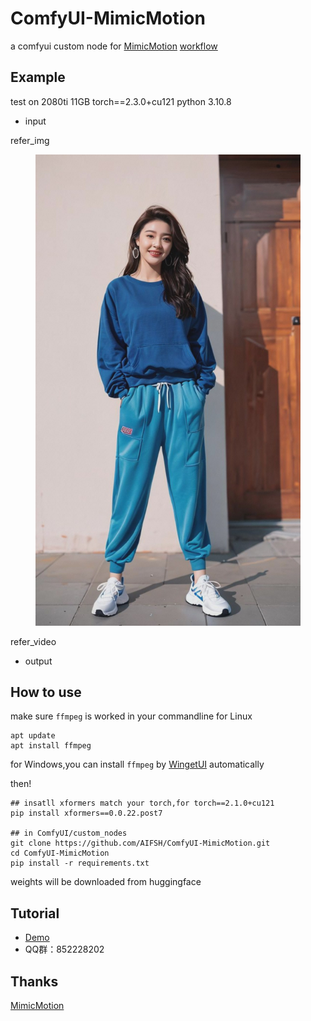 # ComfyUI-MimicMotion
a comfyui custom node for [MimicMotion](https://github.com/Tencent/MimicMotion)
[workflow](./doc/mimicmotion_workflow.json)

## Example
test on 2080ti 11GB torch==2.3.0+cu121 python 3.10.8
- input

refer_img
<div>
  <figure>
  <img src="./doc/demo1.jpg" width="600px"/>
  <figure>
</div>

refer_video

- output

## How to use
make sure `ffmpeg` is worked in your commandline
for Linux
```
apt update
apt install ffmpeg
```
for Windows,you can install `ffmpeg` by [WingetUI](https://github.com/marticliment/WingetUI) automatically

then!
```
## insatll xformers match your torch,for torch==2.1.0+cu121
pip install xformers==0.0.22.post7

## in ComfyUI/custom_nodes
git clone https://github.com/AIFSH/ComfyUI-MimicMotion.git
cd ComfyUI-MimicMotion
pip install -r requirements.txt
```
weights will be downloaded from huggingface

## Tutorial
- [Demo](https://www.bilibili.com/video/BV1Br421L7rX)
- QQ群：852228202

## Thanks

[MimicMotion](https://github.com/Tencent/MimicMotion)